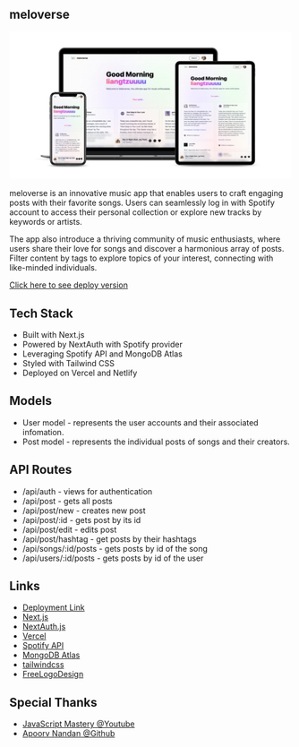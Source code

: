 ## meloverse

![website screenshot](/public/assets/images/Screenshot.png)

meloverse is an innovative music app that enables users to craft engaging posts with their favorite songs. Users can seamlessly log in with Spotify account to access their personal collection or explore new tracks by keywords or artists.

The app also introduce a thriving community of music enthusiasts, where users share their love for songs and discover a harmonious array of posts. Filter content by tags to explore topics of your interest, connecting with like-minded individuals.

[Click here to see deploy version](https://meloverse-gongtzuuuu.vercel.app/)

## Tech Stack

- Built with Next.js
- Powered by NextAuth with Spotify provider
- Leveraging Spotify API and MongoDB Atlas
- Styled with Tailwind CSS
- Deployed on Vercel and Netlify

## Models

- User model - represents the user accounts and their associated infomation.
- Post model - represents the individual posts of songs and their creators.

## API Routes

- /api/auth - views for authentication
- /api/post - gets all posts
- /api/post/new - creates new post
- /api/post/:id - gets post by its id
- /api/post/edit - edits post
- /api/post/hashtag - get posts by their hashtags
- /api/songs/:id/posts - gets posts by id of the song
- /api/users/:id/posts - gets posts by id of the user

## Links

- [Deployment Link](https://meloverse-gongtzuuuu.vercel.app/)
- [Next.js](https://nextjs.org/)
- [NextAuth.js](https://next-auth.js.org/)
- [Vercel](https://vercel.com/)
- [Spotify API](https://developer.spotify.com/)
- [MongoDB Atlas](https://www.mongodb.com/atlas/database)
- [tailwindcss](https://tailwindcss.com/)
- [FreeLogoDesign](https://www.freelogodesign.org/)

## Special Thanks

- [JavaScript Mastery @Youtube](https://www.youtube.com/@javascriptmastery)
- [Apoorv Nandan @Github](https://github.com/apoorvnandan)
